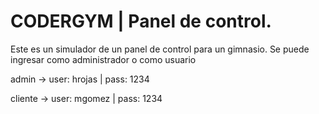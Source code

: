 
# CODERGYM | Panel de control.

Este es un simulador de un panel de control para un gimnasio. Se puede ingresar como administrador o como usuario

admin -> user: hrojas | pass: 1234

cliente -> user: mgomez | pass: 1234
